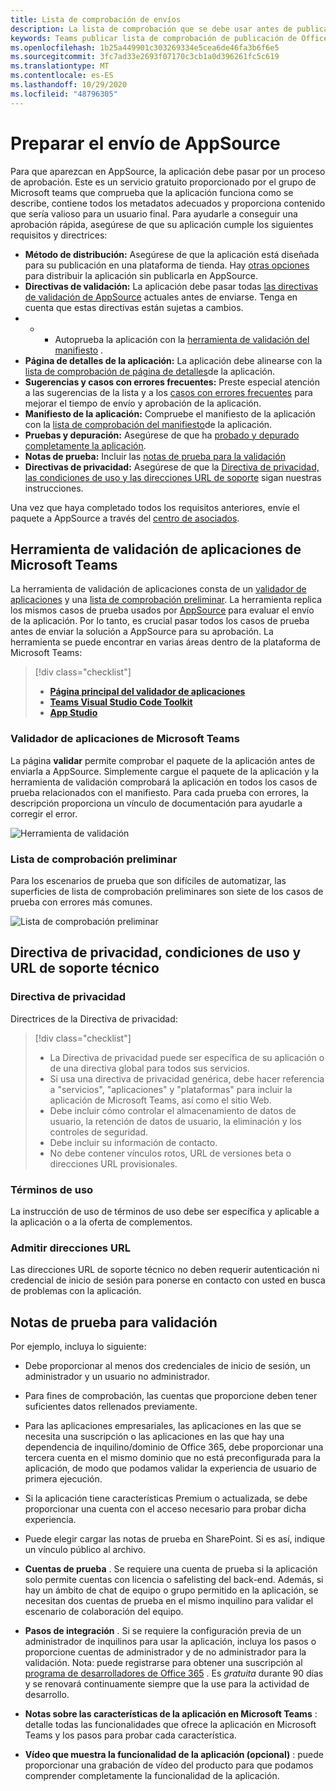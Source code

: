 ```yaml
---
title: Lista de comprobación de envíos
description: La lista de comprobación que se debe usar antes de publicar la aplicación de Microsoft Teams en AppSource
keywords: Teams publicar lista de comprobación de publicación de Office Teams Teams AppSource validación de aplicaciones
ms.openlocfilehash: 1b25a449901c303269334e5cea6de46fa3b6f6e5
ms.sourcegitcommit: 3fc7ad33e2693f07170c3cb1a0d396261fc5c619
ms.translationtype: MT
ms.contentlocale: es-ES
ms.lasthandoff: 10/29/2020
ms.locfileid: "48796305"
---
```

# <a name="prepare-for-appsource-submission"></a>Preparar el envío de AppSource  

Para que aparezcan en AppSource, la aplicación debe pasar por un proceso de aprobación. Este es un servicio gratuito proporcionado por el grupo de Microsoft teams que comprueba que la aplicación funciona como se describe, contiene todos los metadatos adecuados y proporciona contenido que sería valioso para un usuario final. Para ayudarle a conseguir una aprobación rápida, asegúrese de que su aplicación cumple los siguientes requisitos y directrices:

* **Método de distribución:** Asegúrese de que la aplicación está diseñada para su publicación en una plataforma de tienda. Hay [otras opciones](../../overview.md) para distribuir la aplicación sin publicarla en AppSource.
* **Directivas de validación:** La aplicación debe pasar todas [las directivas de validación de AppSource](https://docs.microsoft.com/legal/marketplace/certification-policies#1140-teams) actuales antes de enviarse. Tenga en cuenta que estas directivas están sujetas a cambios. 
* * * Autoprueba la aplicación con la [herramienta de validación del manifiesto](#teams-app-validation-tool) .
* **Página de detalles de la aplicación:** La aplicación debe alinearse con la  [lista de comprobación de página de detalles](detail-page-checklist.md)de la aplicación.
* **Sugerencias y casos con errores frecuentes:** Preste especial atención a las sugerencias de la lista y a los [casos con errores frecuentes](frequently-failed-cases.md)  para mejorar el tiempo de envío y aprobación de la aplicación.
* **Manifiesto de la aplicación:** Compruebe el manifiesto de la aplicación con la [lista de comprobación del manifiesto](app-manifest-checklist.md)de la aplicación.
* **Pruebas y depuración:** Asegúrese de que ha [probado y depurado completamente la aplicación](../../../build-and-test/debug.md).
* **Notas de prueba:** Incluir las [notas de prueba para la validación](#test-notes-for-validation)
* **Directivas de privacidad:** Asegúrese de que la [Directiva de privacidad, las condiciones de uso y las direcciones URL de soporte](#privacy-policy-terms-of-use-and-support-urls) sigan nuestras instrucciones.

Una vez que haya completado todos los requisitos anteriores, envíe el paquete a AppSource a través del [centro de asociados](/office/dev/store/use-partner-center-to-submit-to-appsource).

## <a name="teams-app-validation-tool"></a>Herramienta de validación de aplicaciones de Microsoft Teams

La herramienta de validación de aplicaciones consta de un [validador de aplicaciones](#teams-app-validator) y una [lista de comprobación preliminar](#preliminary-checklist). La herramienta replica los mismos casos de prueba usados por [AppSource](/office/dev/store/submit-to-appsource-via-partner-center) para evaluar el envío de la aplicación. Por lo tanto, es crucial pasar todos los casos de prueba antes de enviar la solución a AppSource para su aprobación. La herramienta se puede encontrar en varias áreas dentro de la plataforma de Microsoft Teams:

> [!div class="checklist"]
>
> * [**Página principal del validador de aplicaciones**](https://dev.teams.microsoft.com/appvalidation.html)
> * [**Teams Visual Studio Code Toolkit**](/toolkit/visual-studio-code-overview.md)
> * [**App Studio**](/concepts/build-and-test/app-studio-overview.md)

### <a name="teams-app-validator"></a>Validador de aplicaciones de Microsoft Teams

La página **validar** permite comprobar el paquete de la aplicación antes de enviarla a AppSource. Simplemente cargue el paquete de la aplicación y la herramienta de validación comprobará la aplicación en todos los casos de prueba relacionados con el manifiesto. Para cada prueba con errores, la descripción proporciona un vínculo de documentación para ayudarle a corregir el error.

![Herramienta de validación](../../../../assets/images/validation-tool/validator.png)

### <a name="preliminary-checklist"></a>Lista de comprobación preliminar

Para los escenarios de prueba que son difíciles de automatizar, las superficies de lista de comprobación preliminares son siete de los casos de prueba con errores más comunes.

![Lista de comprobación preliminar](../../../../assets/images/validation-tool/preliminary-checklist.png)

## <a name="privacy-policy-terms-of-use-and-support-urls"></a>Directiva de privacidad, condiciones de uso y URL de soporte técnico

### <a name="privacy-policy"></a>Directiva de privacidad

Directrices de la Directiva de privacidad:

> [!div class="checklist"]
>
> * La Directiva de privacidad puede ser específica de su aplicación o de una directiva global para todos sus servicios.
> * Si usa una directiva de privacidad genérica, debe hacer referencia a "servicios", "aplicaciones" y "plataformas" para incluir la aplicación de Microsoft Teams, así como el sitio Web.
> * Debe incluir cómo controlar el almacenamiento de datos de usuario, la retención de datos de usuario, la eliminación y los controles de seguridad.
> * Debe incluir su información de contacto.
> * No debe contener vínculos rotos, URL de versiones beta o direcciones URL provisionales.

### <a name="terms-of-use"></a>Términos de uso

La instrucción de uso de términos de uso debe ser específica y aplicable a la aplicación o a la oferta de complementos.

### <a name="support-urls"></a>Admitir direcciones URL

Las direcciones URL de soporte técnico no deben requerir autenticación ni credencial de inicio de sesión para ponerse en contacto con usted en busca de problemas con la aplicación.

## <a name="test-notes-for-validation"></a>Notas de prueba para validación

Por ejemplo, incluya lo siguiente:

* Debe proporcionar al menos dos credenciales de inicio de sesión, un administrador y un usuario no administrador.

* Para fines de comprobación, las cuentas que proporcione deben tener suficientes datos rellenados previamente.

* Para las aplicaciones empresariales, las aplicaciones en las que se necesita una suscripción o las aplicaciones en las que hay una dependencia de inquilino/dominio de Office 365, debe proporcionar una tercera cuenta en el mismo dominio que no está preconfigurada para la aplicación, de modo que podamos validar la experiencia de usuario de primera ejecución.

* Si la aplicación tiene características Premium o actualizada, se debe proporcionar una cuenta con el acceso necesario para probar dicha experiencia.

* Puede elegir cargar las notas de prueba en SharePoint. Si es así, indique un vínculo público al archivo.

* **Cuentas de prueba** . Se requiere una cuenta de prueba si la aplicación solo permite cuentas con licencia o safelisting del back-end. Además, si hay un ámbito de chat de equipo o grupo permitido en la aplicación, se necesitan dos cuentas de prueba en el mismo inquilino para validar el escenario de colaboración del equipo.

* **Pasos de integración** . Si se requiere la configuración previa de un administrador de inquilinos para usar la aplicación, incluya los pasos o proporcione cuentas de administrador y de no administrador para la validación. Nota: puede registrarse para obtener una suscripción al [programa de desarrolladores de Office 365](https://developer.microsoft.com/microsoft-365/dev-program) . Es *gratuita* durante 90 días y se renovará continuamente siempre que la use para la actividad de desarrollo.

* **Notas sobre las características de la aplicación en Microsoft Teams** : detalle todas las funcionalidades que ofrece la aplicación en Microsoft Teams y los pasos para probar cada característica.

* **Vídeo que muestra la funcionalidad de la aplicación (opcional)** : puede proporcionar una grabación de vídeo del producto para que podamos comprender completamente la funcionalidad de la aplicación.

